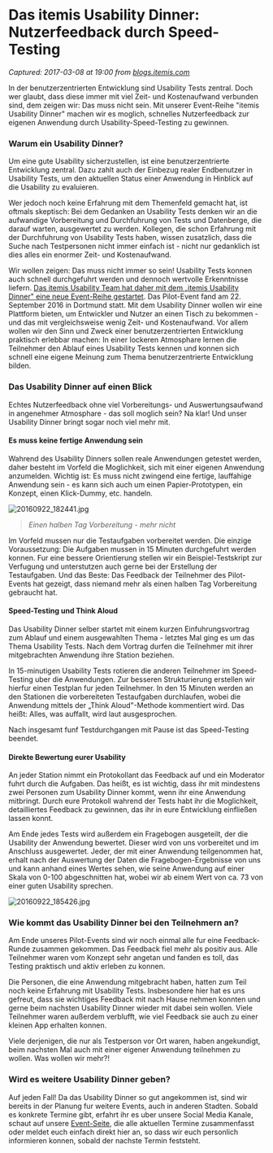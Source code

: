 # Das itemis Usability Dinner: Nutzerfeedback durch Speed-Testing

_Captured: 2017-03-08 at 19:00 from [blogs.itemis.com](https://blogs.itemis.com/de/usability-dinner-im-speed-test-usability-feedback-sammeln?utm_campaign=Agile&utm_source=hs_email&utm_medium=email&utm_content=44124945&_hsenc=p2ANqtz-_ITYvFAqQMUS_hDaxb6mlszyBz6EL1pBz6UsdP50-3SOSF0gHr-In5Md4m8O-xgY-lhCu5NHE-c62-O1k4U3me2l8cONjJ-ZMJ_yd0zTJye6F4d4s&_hsmi=44124945)_

In der benutzerzentrierten Entwicklung sind Usability Tests zentral. Doch wer glaubt, dass diese immer mit viel Zeit- und Kostenaufwand verbunden sind, dem zeigen wir: Das muss nicht sein. Mit unserer Event-Reihe "itemis Usability Dinner" machen wir es moglich, schnelles Nutzerfeedback zur eigenen Anwendung durch Usability-Speed-Testing zu gewinnen.

### Warum ein Usability Dinner?

Um eine gute Usability sicherzustellen, ist eine benutzerzentrierte Entwicklung zentral. Dazu zahlt auch der Einbezug realer Endbenutzer in Usability Tests, um den aktuellen Status einer Anwendung in Hinblick auf die Usability zu evaluieren.

Wer jedoch noch keine Erfahrung mit dem Themenfeld gemacht hat, ist oftmals skeptisch: Bei dem Gedanken an Usability Tests denken wir an die aufwandige Vorbereitung und Durchfuhrung von Tests und Datenberge, die darauf warten, ausgewertet zu werden. Kollegen, die schon Erfahrung mit der Durchfuhrung von Usability Tests haben, wissen zusatzlich, dass die Suche nach Testpersonen nicht immer einfach ist - nicht nur gedanklich ist dies alles ein enormer Zeit- und Kostenaufwand.

Wir wollen zeigen: Das muss nicht immer so sein! Usability Tests konnen auch schnell durchgefuhrt werden und dennoch wertvolle Erkenntnisse liefern. [Das itemis Usability Team hat daher mit dem „itemis Usability Dinner" eine neue Event-Reihe gestartet](http://www.eventbrite.de/e/usability-dinner-in-dortmund-tickets-25968193566#). Das Pilot-Event fand am 22. September 2016 in Dortmund statt. Mit dem Usability Dinner wollen wir eine Plattform bieten, um Entwickler und Nutzer an einen Tisch zu bekommen - und das mit vergleichsweise wenig Zeit- und Kostenaufwand. Vor allem wollen wir den Sinn und Zweck einer benutzerzentrierten Entwicklung praktisch erlebbar machen: In einer lockeren Atmosphare lernen die Teilnehmer den Ablauf eines Usability Tests kennen und konnen sich schnell eine eigene Meinung zum Thema benutzerzentrierte Entwicklung bilden.

### **Das Usability Dinner auf einen Blick**

Echtes Nutzerfeedback ohne viel Vorbereitungs- und Auswertungsaufwand in angenehmer Atmosphare - das soll moglich sein? Na klar! Und unser Usability Dinner bringt sogar noch viel mehr mit.

#### **Es muss keine fertige Anwendung sein**

Wahrend des Usability Dinners sollen reale Anwendungen getestet werden, daher besteht im Vorfeld die Moglichkeit, sich mit einer eigenen Anwendung anzumelden. Wichtig ist: Es muss nicht zwingend eine fertige, lauffahige Anwendung sein - es kann sich auch um einen Papier-Prototypen, ein Konzept, einen Klick-Dummy, etc. handeln.

![20160922_182441.jpg](https://blogs.itemis.com/hs-fs/hubfs/Usability/images/20160922_182441.jpg?t=1488986337437&width=362&height=204&name=20160922_182441.jpg)

> _Einen halben Tag Vorbereitung - mehr nicht_

Im Vorfeld mussen nur die Testaufgaben vorbereitet werden. Die einzige Voraussetzung: Die Aufgaben mussen in 15 Minuten durchgefuhrt werden konnen. Fur eine bessere Orientierung stellen wir ein Beispiel-Testskript zur Verfugung und unterstutzen auch gerne bei der Erstellung der Testaufgaben. Und das Beste: Das Feedback der Teilnehmer des Pilot-Events hat gezeigt, dass niemand mehr als einen halben Tag Vorbereitung gebraucht hat.

#### **Speed-Testing und Think Aloud**

Das Usability Dinner selber startet mit einem kurzen Einfuhrungsvortrag zum Ablauf und einem ausgewahlten Thema - letztes Mal ging es um das Thema Usability Tests. Nach dem Vortrag durfen die Teilnehmer mit ihrer mitgebrachten Anwendung ihre Station beziehen.

In 15-minutigen Usability Tests rotieren die anderen Teilnehmer im Speed-Testing uber die Anwendungen. Zur besseren Strukturierung erstellen wir hierfur einen Testplan fur jeden Teilnehmer. In den 15 Minuten werden an den Stationen die vorbereiteten Testaufgaben durchlaufen, wobei die Anwendung mittels der „Think Aloud"-Methode kommentiert wird. Das heißt: Alles, was auffallt, wird laut ausgesprochen.

Nach insgesamt funf Testdurchgangen mit Pause ist das Speed-Testing beendet.

#### **Direkte Bewertung eurer Usability**

An jeder Station nimmt ein Protokollant das Feedback auf und ein Moderator fuhrt durch die Aufgaben. Das heißt, es ist wichtig, dass ihr mit mindestens zwei Personen zum Usability Dinner kommt, wenn ihr eine Anwendung mitbringt. Durch eure Protokoll wahrend der Tests habt ihr die Moglichkeit, detailliertes Feedback zu gewinnen, das ihr in eure Entwicklung einfließen lassen konnt.

Am Ende jedes Tests wird außerdem ein Fragebogen ausgeteilt, der die Usability der Anwendung bewertet. Dieser wird von uns vorbereitet und im Anschluss ausgewertet. Jeder, der mit einer Anwendung teilgenommen hat, erhalt nach der Auswertung der Daten die Fragebogen-Ergebnisse von uns und kann anhand eines Wertes sehen, wie seine Anwendung auf einer Skala von 0-100 abgeschnitten hat, wobei wir ab einem Wert von ca. 73 von einer guten Usability sprechen.

![20160922_185426.jpg](https://blogs.itemis.com/hs-fs/hubfs/Usability/images/20160922_185426.jpg?t=1488986337437&width=362&height=204&name=20160922_185426.jpg)

### Wie kommt das Usability Dinner bei den Teilnehmern an?

Am Ende unseres Pilot-Events sind wir noch einmal alle fur eine Feedback-Runde zusammen gekommen. Das Feedback fiel mehr als positiv aus. Alle Teilnehmer waren vom Konzept sehr angetan und fanden es toll, das Testing praktisch und aktiv erleben zu konnen.

Die Personen, die eine Anwendung mitgebracht haben, hatten zum Teil noch keine Erfahrung mit Usability Tests. Insbesondere hier hat es uns gefreut, dass sie wichtiges Feedback mit nach Hause nehmen konnten und gerne beim nachsten Usability Dinner wieder mit dabei sein wollen. Viele Teilnehmer waren außerdem verblufft, wie viel Feedback sie auch zu einer kleinen App erhalten konnen.

Viele derjenigen, die nur als Testperson vor Ort waren, haben angekundigt, beim nachsten Mal auch mit einer eigener Anwendung teilnehmen zu wollen. Was wollen wir mehr?!

### Wird es weitere Usability Dinner geben?

Auf jeden Fall! Da das Usability Dinner so gut angekommen ist, sind wir bereits in der Planung fur weitere Events, auch in anderen Stadten. Sobald es konkrete Termine gibt, erfahrt ihr es uber unsere Social Media Kanale, schaut auf unsere [Event-Seite](https://www.itemis.com/de/events), die alle aktuellen Termine zusammenfasst oder meldet euch einfach direkt hier an, so dass wir euch personlich informieren konnen, sobald der nachste Termin feststeht.

